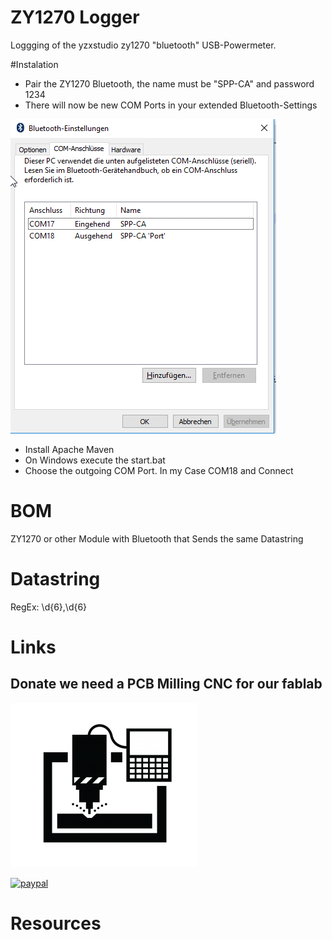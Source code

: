 # ZY1270 Logger
Loggging of the yzxstudio zy1270 "bluetooth" USB-Powermeter.

#Instalation

- Pair the ZY1270 Bluetooth, the name must be "SPP-CA" and password 1234
- There will now be new COM Ports in your extended Bluetooth-Settings

![Alt text](img/ext_bluetooth.png?raw=true "Optional Title")

- Install Apache Maven 
- On Windows execute the start.bat
- Choose the outgoing COM Port. In my Case COM18 and Connect

# BOM
ZY1270 or other Module with Bluetooth that Sends the same Datastring 

# Datastring
RegEx: \d{6},\d{6}

# Links
## Donate we need a PCB Milling CNC for our fablab

![Alt text](icons/cnc.png?raw=true "Optional Title")

[![paypal](https://www.paypalobjects.com/en_US/i/btn/btn_donateCC_LG.gif)](https://www.paypal.com/cgi-bin/webscr?cmd=_s-xclick&hosted_button_id=5DG62E887XW4E)

# Resources
